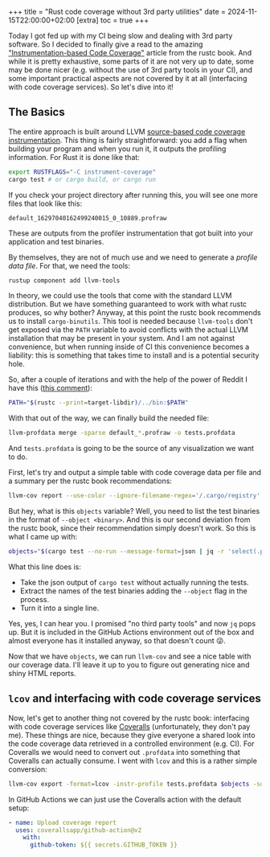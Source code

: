 +++
title = "Rust code coverage without 3rd party utilities"
date = 2024-11-15T22:00:00+02:00
[extra]
toc = true
+++

Today I got fed up with my CI being slow and dealing with 3rd party software. So
I decided to finally give a read to the amazing
["Instrumentation-based Code Coverage"](https://doc.rust-lang.org/rustc/instrument-coverage.html)
article from the rustc book. And while it is pretty exhaustive, some parts of it
are not very up to date, some may be done nicer (e.g. without the use of 3rd
party tools in your CI), and some important practical aspects are not covered by
it at all (interfacing with code coverage services). So let's dive into it!

## The Basics

The entire approach is built around LLVM
[source-based code coverage instrumentation](https://clang.llvm.org/docs/SourceBasedCodeCoverage.html).
This thing is fairly straightforward: you add a flag when building your program
and when you run it, it outputs the profiling information. For Rust it is done
like that:

```bash
export RUSTFLAGS="-C instrument-coverage"
cargo test # or cargo build, or cargo run
```

If you check your project directory after running this, you will see one more
files that look like this:

```
default_16297040162499240015_0_10889.profraw
```

These are outputs from the profiler instrumentation that got built into your
application and test binaries.

By themselves, they are not of much use and we need to generate a _profile data
file_. For that, we need the tools:

```bash
rustup component add llvm-tools
```

In theory, we could use the tools that come with the standard LLVM distribution.
But we have something guaranteed to work with what rustc produces, so why
bother? Anyway, at this point the rustc book recommends us to install
`cargo-binutils`. This tool is needed because `llvm-tools` don't get exposed via
the `PATH` variable to avoid conflicts with the actual LLVM installation that
may be present in your system. And I am not against convenience, but when
running inside of CI this convenience becomes a liability: this is something
that takes time to install and is a potential security hole.

So, after a couple of iterations and with the help of the power of Reddit I have
this
([this comment](https://www.reddit.com/r/rust/comments/1gs5jyl/comment/lxczfok/)):

```bash
PATH="$(rustc --print=target-libdir)/../bin:$PATH"
```

With that out of the way, we can finally build the needed file:

```bash
llvm-profdata merge -sparse default_*.profraw -o tests.profdata
```

And `tests.profdata` is going to be the source of any visualization we want to
do.

First, let's try and output a simple table with code coverage data per file and
a summary per the rustc book recommendations:

```bash
llvm-cov report --use-color --ignore-filename-regex='/.cargo/registry' -instr-profile tests.profdata $objects
```

But hey, what is this `objects` variable? Well, you need to list the test
binaries in the format of `--object <binary>`. And this is our second deviation
from the rustc book, since their recommendation simply doesn't work. So this is
what I came up with:

```bash
objects="$(cargo test --no-run --message-format=json | jq -r 'select(.profile.test == true) | .filenames[] | "--object " + .' | tr '\n' ' ')"
```

What this line does is:

- Take the json output of `cargo test` without actually running the tests.
- Extract the names of the test binaries adding the `--object` flag in the
  process.
- Turn it into a single line.

Yes, yes, I can hear you. I promised "no third party tools" and now `jq` pops
up. But it is included in the GitHub Actions environment out of the box and
almost everyone has it installed anyway, so that doesn't count 😜.

Now that we have `objects`, we can run `llvm-cov` and see a nice table with our
coverage data. I'll leave it up to you to figure out generating nice and shiny
HTML reports.

## `lcov` and interfacing with code coverage services

Now, let's get to another thing not covered by the rustc book: interfacing with
code coverage services like [Coveralls](https://coveralls.io/) (unfortunately,
they don't pay me). These things are nice, because they give everyone a shared
look into the code coverage data retrieved in a controlled environment (e.g.
CI). For Coveralls we would need to convert out `.profdata` into something that
Coveralls can actually consume. I went with `lcov` and this is a rather simple
conversion:

```bash
llvm-cov export -format=lcov -instr-profile tests.profdata $objects -sources src/{,**/}*.rs > tests.lcov
```

In GitHub Actions we can just use the Coveralls action with the default setup:

```yaml
- name: Upload coverage report
  uses: coverallsapp/github-action@v2
    with:
      github-token: ${{ secrets.GITHUB_TOKEN }}
```
